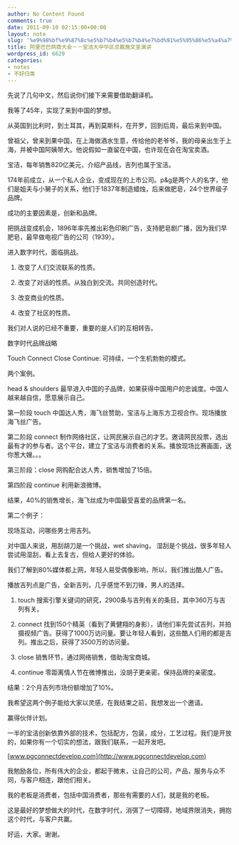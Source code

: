 ```yaml
---
author: No Content Found
comments: true
date: 2011-09-10 02:15:00+00:00
layout: note
slug: '%e9%98%bf%e9%87%8c%e5%b7%b4%e5%b7%b4%e7%bd%91%e5%95%86%e5%a4%a7%e4%bc%9a%ef%bc%8d%ef%bc%8d%e5%ae%9d%e6%b4%81%e5%a4%a7%e4%b8%ad%e5%8d%8e%e5%8c%ba%e6%80%bb%e8%a3%81%e6%96%bd%e6%96%87%e5%9c%a3%e6%bc%94'
title: 阿里巴巴网商大会－－宝洁大中华区总裁施文圣演讲
wordpress_id: 6629
categories:
- notes
- 不好归类
---
```


先说了几句中文，然后说你们接下来需要借助翻译机。





我等了45年，实现了来到中国的梦想。





从英国到比利时，到土耳其，再到莫斯科，在开罗，回到后周，最后来到中国。





曾祖父，曾来到果中国，在上海做酒水生意，传给他的老爷爷，我的母亲出生于上海，并被中国阿姨带大。他说假如一直留在中国，也许现在会在淘宝卖酒。





宝洁，每年销售820亿美元，介绍产品线，吉列也属于宝洁。





174年前成立，从一个私人企业，变成现在的上市公司。p&g是两个人的名字，他们是姐夫与小舅子的关系，他们于1837年制造蜡烛，后来做肥皂，24个世界级子品牌。





成功的主要因素是，创新和品牌。





把挑战变成机会，1896年率先推出彩色印刷广告，支持肥皂剧广播，因为我们早肥皂，最早做电视广告的公司（1939）。





进入数字时代，面临挑战。





  1. 改变了人们交流联系的性质。


  2. 改变了对话的性质。从独白到交流。共同创造时代。


  3. 改变商业的性质。


  4. 改变了社区的性质。



我们对人说的已经不重要，重要的是人们的互相转告。





数字时代品牌战略





Touch
Connect
Close
Continue: 可持续，一个生机勃勃的模式。





两个案例。





head & shoulders 最早进入中国的子品牌，如果获得中国用户的忠诚度。中国人越来越自信，愿意展示自己。





第一阶段 touch 中国达人秀，海飞丝赞助，宝洁与上海东方卫视合作。现场播放海飞丝广告。





第二阶段 connect 制作网络社区，让网民展示自己的才艺。邀请网民投票，选出最有才的参与者。这个平台，建立了宝洁与消费者的关系。播放现场比赛画面，送你葱大嫂。。。





第三阶段：close 网购配合达人秀，销售增加了15倍。





第四阶段 continue 利用新浪微博。





结果，40%的销售增长，海飞丝成为中国最受喜爱的品牌第一名。





第二个例子：





现场互动，问哪些男士用吉列。





对中国人来说，用刮胡刀是一个挑战，wet shaving， 湿刮是个挑战，很多年轻人尝试用湿刮，看上去复古，但给人更好的体验。





我们了解到80%媒体都上网，年轻人易受偶像影响，所以，我们推出酷人广告。





播放吉列点是广告，全新吉列，几乎感觉不到刀锋，男人的选择。





  1. touch 搜索引擎关键词的研究，2900条与吉列有关的条目，其中360万与吉列有关。



  2. connect  找到150个精英（看到了黄健翔的身影），请他们率先尝试吉列，并拍摄视频广告。获得了1000万访问量。要让年轻人看到，这些酷人们用的都是吉列。推出之后，获得了3500万的访问量。



  3. close 销售环节，通过网络销售，借助淘宝商城。



  4. continue 零距离情人节在微博推出，没胡子更亲密。保持品牌的亲密度。




结果：2个月吉列市场份额增加了10%。





我希望这两个例子能给大家以灵感，在我结束之前，我想发出一个邀请。





赢得伙伴计划。





一半的宝洁创新依靠外部的技术，包括配方，包装，成分，工艺过程。我们是开放的，如果你有一个切实的想法，跟我们联系，一起开发吧。





[www.pgconnectdevelop.com](http://www.pgconnectdevelop.com)





我勉励各位，所有伟大的企业，都起于微末，让自己的公司，产品，服务与众不同，与客户相连，跟他们相关。





我的老板是消费者，包括中国消费者，那些有需要的人们，就是我的老板。





这是最好的梦想做大的时代，在数字时代，消弭了一切障碍，地域界限消失，拥抱这个时代，与客户共赢。





好运，大家。谢谢。
